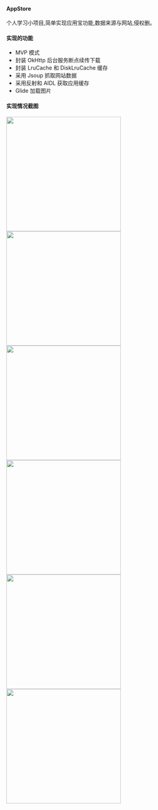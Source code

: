 #### AppStore
个人学习小项目,简单实现应用宝功能,数据来源与网站,侵权删。
####  实现的功能
- MVP 模式
- 封装 OkHttp 后台服务断点续传下载
- 封装 LruCache 和 DiskLruCache 缓存
- 采用 Jsoup 抓取网站数据
- 采用反射和 AIDL 获取应用缓存
- Glide 加载图片
#### 实现情况截图
<img src="https://github.com/yishengma/AppStore/blob/master/AppImage/6.jpg" width="300" hegiht="700" align=left />
<img src="https://github.com/yishengma/AppStore/blob/master/AppImage/5.jpg" width="300" hegiht="700" align=center />
<img src="https://github.com/yishengma/AppStore/blob/master/AppImage/4.jpg" width="300" hegiht="700" align=left />
<img src="https://github.com/yishengma/AppStore/blob/master/AppImage/3.jpg" width="300" hegiht="700" align=center />
<img src="https://github.com/yishengma/AppStore/blob/master/AppImage/2.jpg" width="300" hegiht="700" align=left />
<img src="https://github.com/yishengma/AppStore/blob/master/AppImage/1.png" width="300" hegiht="700" align=center />



